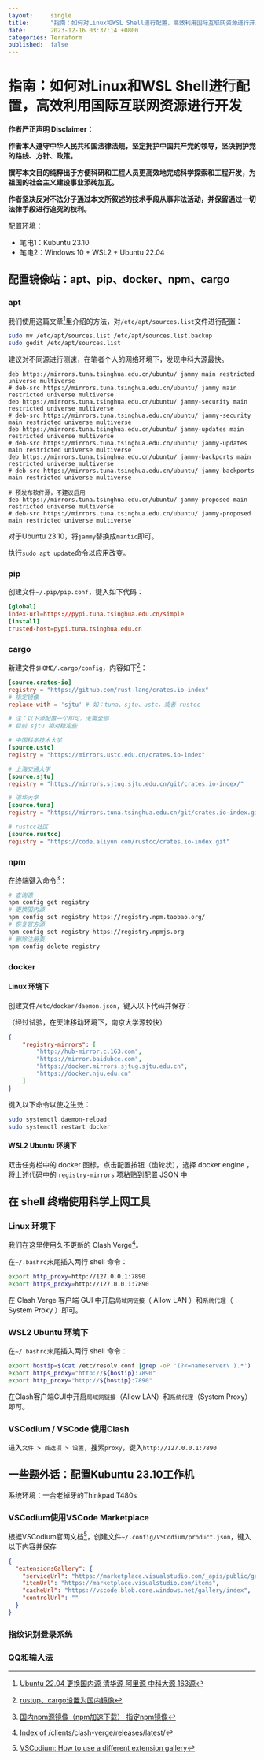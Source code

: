 ```yaml
---
layout:     single
title:      "指南：如何对Linux和WSL Shell进行配置，高效利用国际互联网资源进行开发"
date:       2023-12-16 03:37:14 +0800
categories: Terraform
published:  false
---
```


# 指南：如何对Linux和WSL Shell进行配置，高效利用国际互联网资源进行开发

**作者严正声明 Disclaimer：**

**作者本人遵守中华人民共和国法律法规，坚定拥护中国共产党的领导，坚决拥护党的路线、方针、政策。**

**撰写本文目的纯粹出于方便科研和工程人员更高效地完成科学探索和工程开发，为祖国的社会主义建设事业添砖加瓦。**

**作者坚决反对不法分子通过本文所叙述的技术手段从事非法活动，并保留通过一切法律手段进行追究的权利。**

配置环境：
- 笔电1：Kubuntu 23.10
- 笔电2：Windows 10 + WSL2 + Ubuntu 22.04

## 配置镜像站：apt、pip、docker、npm、cargo

### apt

我们使用这篇文章[^1]里介绍的方法，对`/etc/apt/sources.list`文件进行配置：

```bash
sudo mv /etc/apt/sources.list /etc/apt/sources.list.backup
sudo gedit /etc/apt/sources.list
```

建议对不同源进行测速，在笔者个人的网络环境下，发现中科大源最快。

```
deb https://mirrors.tuna.tsinghua.edu.cn/ubuntu/ jammy main restricted universe multiverse
# deb-src https://mirrors.tuna.tsinghua.edu.cn/ubuntu/ jammy main restricted universe multiverse
deb https://mirrors.tuna.tsinghua.edu.cn/ubuntu/ jammy-security main restricted universe multiverse
# deb-src https://mirrors.tuna.tsinghua.edu.cn/ubuntu/ jammy-security main restricted universe multiverse
deb https://mirrors.tuna.tsinghua.edu.cn/ubuntu/ jammy-updates main restricted universe multiverse
# deb-src https://mirrors.tuna.tsinghua.edu.cn/ubuntu/ jammy-updates main restricted universe multiverse
deb https://mirrors.tuna.tsinghua.edu.cn/ubuntu/ jammy-backports main restricted universe multiverse
# deb-src https://mirrors.tuna.tsinghua.edu.cn/ubuntu/ jammy-backports main restricted universe multiverse

# 预发布软件源，不建议启用
deb https://mirrors.tuna.tsinghua.edu.cn/ubuntu/ jammy-proposed main restricted universe multiverse
# deb-src https://mirrors.tuna.tsinghua.edu.cn/ubuntu/ jammy-proposed main restricted universe multiverse
```

对于Ubuntu 23.10，将`jammy`替换成`mantic`即可。

执行`sudo apt update`命令以应用改变。

### pip

创建文件`~/.pip/pip.conf`，键入如下代码：

```conf
[global]
index-url=https://pypi.tuna.tsinghua.edu.cn/simple
[install]
trusted-host=pypi.tuna.tsinghua.edu.cn
```

### cargo

新建文件`$HOME/.cargo/config`，内容如下[^5]：

```toml
[source.crates-io]
registry = "https://github.com/rust-lang/crates.io-index"
# 指定镜像
replace-with = 'sjtu' # 如：tuna、sjtu、ustc，或者 rustcc

# 注：以下源配置一个即可，无需全部
# 目前 sjtu 相对稳定些

# 中国科学技术大学
[source.ustc]
registry = "https://mirrors.ustc.edu.cn/crates.io-index"

# 上海交通大学
[source.sjtu]
registry = "https://mirrors.sjtug.sjtu.edu.cn/git/crates.io-index/"

# 清华大学
[source.tuna]
registry = "https://mirrors.tuna.tsinghua.edu.cn/git/crates.io-index.git"

# rustcc社区
[source.rustcc]
registry = "https://code.aliyun.com/rustcc/crates.io-index.git"
```

### npm

在终端键入命令[^4]：

```bash
# 查询源
npm config get registry
# 更换国内源
npm config set registry https://registry.npm.taobao.org/
# 恢复官方源
npm config set registry https://registry.npmjs.org
# 删除注册表
npm config delete registry
```

### docker

#### Linux 环境下

创建文件`/etc/docker/daemon.json`，键入以下代码并保存：

（经过试验，在天津移动环境下，南京大学源较快）

```json
{
    "registry-mirrors": [
        "http://hub-mirror.c.163.com",
        "https://mirror.baidubce.com",
        "https://docker.mirrors.sjtug.sjtu.edu.cn",
        "https://docker.nju.edu.cn"
    ]
}
```

键入以下命令以使之生效：

```bash
sudo systemctl daemon-reload
sudo systemctl restart docker
```

#### WSL2 Ubuntu 环境下

双击任务栏中的 docker 图标，点击配置按钮（齿轮状），选择 docker engine ，将上述代码中的 `registry-mirrors` 项粘贴到配置 JSON 中

## 在 shell 终端使用科学上网工具

### Linux 环境下

我们在这里使用久不更新的 Clash Verge[^2]。

在`~/.bashrc`末尾插入两行 shell 命令：

```bash
export http_proxy=http://127.0.0.1:7890
export https_proxy=http://127.0.0.1:7890
```

在 Clash Verge 客户端 GUI 中开启`局域网链接`（ Allow LAN ）和`系统代理`（ System Proxy ）即可。

### WSL2 Ubuntu 环境下

在`~/.bashrc`末尾插入两行 shell 命令：

```bash
export hostip=$(cat /etc/resolv.conf |grep -oP '(?<=nameserver\ ).*')
export https_proxy="http://${hostip}:7890"
export http_proxy="http://${hostip}:7890"
```

在Clash客户端GUI中开启`局域网链接`（Allow LAN）和`系统代理`（System Proxy）即可。

### VSCodium / VSCode 使用Clash

进入`文件 > 首选项 > 设置`，搜索`proxy`，键入`http://127.0.0.1:7890`

## 一些题外话：配置Kubuntu 23.10工作机

系统环境：一台老掉牙的Thinkpad T480s

### VSCodium使用VSCode Marketplace

根据VSCodium官网文档[^3]，创建文件`~/.config/VSCodium/product.json`，键入以下内容并保存

```json
{
  "extensionsGallery": {
    "serviceUrl": "https://marketplace.visualstudio.com/_apis/public/gallery",
    "itemUrl": "https://marketplace.visualstudio.com/items",
    "cacheUrl": "https://vscode.blob.core.windows.net/gallery/index",
    "controlUrl": ""
  }
}
```

### 指纹识别登录系统


### QQ和输入法



[^1]: [Ubuntu 22.04 更换国内源 清华源 阿里源 中科大源 163源](https://www.linuxmi.com/ubuntu-22-04-apt-sources-list.html)
[^2]: [Index of /clients/clash-verge/releases/latest/](https://dl.jichangzhu.com/clients/clash-verge/releases/latest/)
[^3]: [VSCodium: How to use a different extension gallery](https://github.com/VSCodium/vscodium/blob/master/docs/index.md#how-to-use-a-different-extension-gallery)
[^4]: [国内npm源镜像（npm加速下载） 指定npm镜像](https://blog.csdn.net/qq_43940789/article/details/131449710)
[^5]: [rustup、cargo设置为国内镜像](https://www.jianshu.com/p/17ca4c56fc5e)
